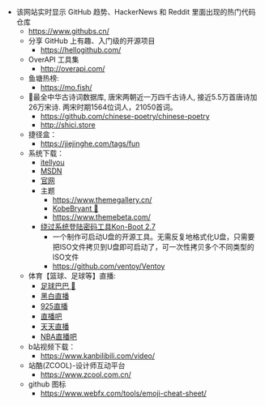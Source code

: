 * 该网站实时显示 GitHub 趋势、HackerNews 和 Reddit 里面出现的热门代码仓库
    * https://www.githubs.cn/
  * 分享 GitHub 上有趣、入门级的开源项目  
    * https://hellogithub.com/
  * OverAPI 工具集  
    * http://overapi.com/
  * 鱼塘热榜:
    *  https://mo.fish/
  * 🧶最全中华古诗词数据库, 唐宋两朝近一万四千古诗人, 接近5.5万首唐诗加26万宋诗. 两宋时期1564位词人，21050首词。
    * https://github.com/chinese-poetry/chinese-poetry
    * http://shici.store
  * 捷径盒：
    *  https://jiejinghe.com/tags/fun
  * 系统下载：
    * [itellyou](https://next.itellyou.cn/Original/Index)
    * [MSDN](https://msdn.itellyou.cn/?lang=en-us "MSDN")
    * [官网](https://www.microsoft.com/en-us/software-download/windows10 "官网")
    * 主题
       + https://www.themegallery.cn/
       + [KobeBryant :black_heart:](https://www.themegallery.cn/sports/kobe-bryant/)
       + https://www.themebeta.com/
    * [绕过系统登陆密码工具Kon-Boot 2.7](https://d968b.lanzous.com/icn23bg)
      + 一个制作可启动U盘的开源工具。无需反复地格式化U盘，只需要把ISO文件拷贝到U盘即可启动了，可一次性拷贝多个不同类型的ISO文件   
      + https://github.com/ventoy/Ventoy
  * 体育【篮球、足球等】直播:
    * [足球巴巴 :blue_heart:](http://www.nba01.com/ "足球巴巴")
    * [黑白直播](http://www.heibaizhibo.com/ "黑白直播")
    * [925直播](http://www.925.tv/downApp "925直播")  
    * [直播吧](https://www.zhibo8.cc/ "直播吧")      
    * [天天直播](https://www.tiantianzhibo.com/ "天天直播")
    * [NBA直播吧](https://m.24zbw.com/ "NBA直播吧_足球直播_篮球直播_高清免费体育直播-24直播网")
  * b站视频下载：
    *  https://www.kanbilibili.com/video/ 
  * 站酷(ZCOOL)-设计师互动平台
    * https://www.zcool.com.cn/
  * github 图标
    * https://www.webfx.com/tools/emoji-cheat-sheet/    
